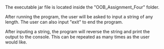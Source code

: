 The executable jar file is located inside the "OOB_Assignment_Four" folder.

After running the program, the user will be asked to input a string of any length. The user can also input "exit" to end the program.

After inputing a string, the program will reverse the string and print the output to the console.
This can be repeated as many times as the user would like.
